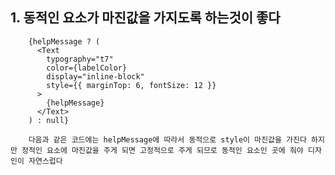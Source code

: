 ## 1. 동적인 요소가 마진값을 가지도록 하는것이 좋다

        {helpMessage ? (
          <Text
            typography="t7"
            color={labelColor}
            display="inline-block"
            style={{ marginTop: 6, fontSize: 12 }}
          >
            {helpMessage}
          </Text>
        ) : null}

        다음과 같은 코드에는 helpMessage에 따라서 동적으로 style이 마진값을 가진다 하지만 정적인 요소에 마진값을 주게 되면 고정적으로 주게 되므로 동적인 요소인 곳에 줘야 디자인이 자연스럽다